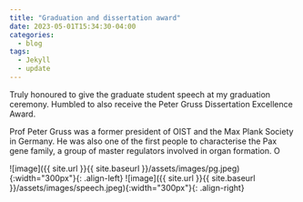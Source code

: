 ```yaml
---
title: "Graduation and dissertation award"
date: 2023-05-01T15:34:30-04:00
categories:
  - blog
tags:
  - Jekyll
  - update
---
```

Truly honoured to give the graduate student speech at my graduation ceremony. Humbled to also receive the Peter Gruss Dissertation Excellence Award.  
  
Prof Peter Gruss was a former president of OIST and the Max Plank Society in Germany. He was also one of the first people to characterise the Pax gene family, a group of master regulators involved in organ formation. O


![image]({{ site.url }}{{ site.baseurl }}/assets/images/pg.jpeg){:width="300px"}{: .align-left}
![image]({{ site.url }}{{ site.baseurl }}/assets/images/speech.jpeg){:width="300px"}{: .align-right}


